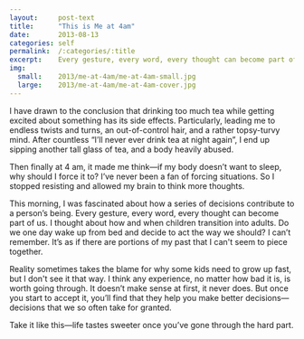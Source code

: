 ```yaml
---
layout:     post-text
title:      "This is Me at 4am"
date:       2013-08-13
categories: self
permalink:  /:categories/:title
excerpt:    Every gesture, every word, every thought can become part of us.
img:
  small:    2013/me-at-4am/me-at-4am-small.jpg
  large:    2013/me-at-4am/me-at-4am-cover.jpg
---
```

I have drawn to the conclusion that drinking too much tea while getting excited about something has its side effects. Particularly, leading me to endless twists and turns, an out-of-control hair, and a rather topsy-turvy mind. After countless “I’ll never ever drink tea at night again”, I end up sipping another tall glass of tea, and a body heavily abused.

Then finally at 4 am, it made me think&mdash;if my body doesn’t want to sleep, why should I force it to? I’ve never been a fan of forcing situations. So I stopped resisting and allowed my brain to think more thoughts.

This morning, I was fascinated about how a series of decisions contribute to a person’s being. Every gesture, every word, every thought can become part of us. I thought about how and when children transition into adults. Do we one day wake up from bed and decide to act the way we should? I can’t remember. It’s as if there are portions of my past that I can't seem to piece together.

Reality sometimes takes the blame for why some kids need to grow up fast, but I don't see it that way. I think any experience, no matter how bad it is, is worth going through. It doesn’t make sense at first, it never does. But once you start to accept it, you’ll find that they help you make better decisions&mdash;decisions that we so often take for granted.

Take it like this&mdash;life tastes sweeter once you’ve gone through the hard part.
